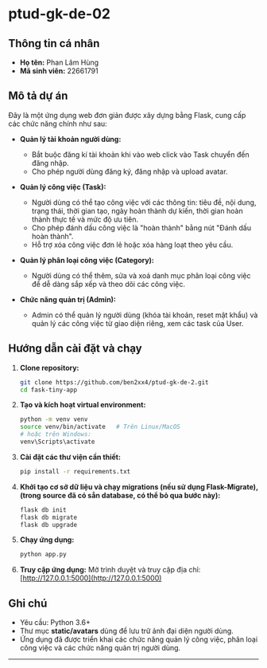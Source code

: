 # ptud-gk-de-02

## Thông tin cá nhân
- **Họ tên:** Phan Lâm Hùng
- **Mã sinh viên:** 22661791

## Mô tả dự án
Đây là một ứng dụng web đơn giản được xây dựng bằng Flask, cung cấp các chức năng chính như sau:

- **Quản lý tài khoản người dùng:**
  - Bắt buộc đăng kí tài khoản khi vào web click vào Task chuyển đến đăng nhập.
  - Cho phép người dùng đăng ký, đăng nhập và upload avatar.
  
- **Quản lý công việc (Task):**  
  - Người dùng có thể tạo công việc với các thông tin: tiêu đề, nội dung, trạng thái, thời gian tạo, ngày hoàn thành dự kiến, thời gian hoàn thành thực tế và mức độ ưu tiên.  
  - Cho phép đánh dấu công việc là "hoàn thành" bằng nút "Đánh dấu hoàn thành".  
  - Hỗ trợ xóa công việc đơn lẻ hoặc xóa hàng loạt theo yêu cầu.

- **Quản lý phân loại công việc (Category):**  
  - Người dùng có thể thêm, sửa và xoá danh mục phân loại công việc để dễ dàng sắp xếp và theo dõi các công việc.
  
- **Chức năng quản trị (Admin):**  
  - Admin có thể quản lý người dùng (khóa tài khoản, reset mật khẩu) và quản lý các công việc từ giao diện riêng, xem các task của User.

## Hướng dẫn cài đặt và chạy
1. **Clone repository:**
   ```bash
   git clone https://github.com/ben2xx4/ptud-gk-de-2.git
   cd fask-tiny-app
   ```

2. **Tạo và kích hoạt virtual environment:**
   ```bash
   python -m venv venv
   source venv/bin/activate   # Trên Linux/MacOS
   # hoặc trên Windows:
   venv\Scripts\activate
   ```

3. **Cài đặt các thư viện cần thiết:**
   ```bash
   pip install -r requirements.txt
   ```

4. **Khởi tạo cơ sở dữ liệu và chạy migrations (nếu sử dụng Flask-Migrate),(trong source đã có sẳn database, có thể bỏ qua bước này):**
   ```bash
   flask db init
   flask db migrate
   flask db upgrade
   ```

5. **Chạy ứng dụng:**
   ```bash
   python app.py
   ```

6. **Truy cập ứng dụng:**
   Mở trình duyệt và truy cập địa chỉ: [http://127.0.0.1:5000](http://127.0.0.1:5000)

## Ghi chú
- Yêu cầu: Python 3.6+  
- Thư mục **static/avatars** dùng để lưu trữ ảnh đại diện người dùng.  
- Ứng dụng đã được triển khai các chức năng quản lý công việc, phân loại công việc và các chức năng quản trị người dùng.

---
